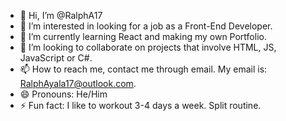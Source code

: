 - 👋 Hi, I’m @RalphA17
- 👀 I’m interested in looking for a job as a Front-End Developer. 
- 🌱 I’m currently learning React and making my own Portfolio. 
- 💞️ I’m looking to collaborate on projects that involve HTML, JS, JavaScript or C#.
- 📫 How to reach me, contact me through email. My email is: RalphAyala17@outlook.com.
- 😄 Pronouns: He/Him
- ⚡ Fun fact: I like to workout 3-4 days a week. Split routine. 

<!---
RalphA17/RalphA17 is a ✨ special ✨ repository because its `README.md` (this file) appears on your GitHub profile.
You can click the Preview link to take a look at your changes.
--->
